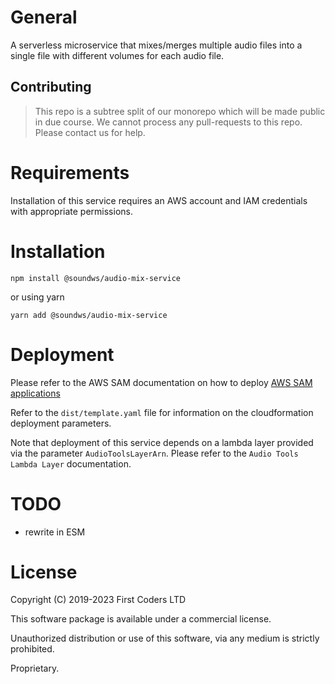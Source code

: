 # General

A serverless microservice that mixes/merges multiple audio files into a single file with different volumes for each audio file.

## Contributing

> This repo is a subtree split of our monorepo which will be made public in due course. We cannot process any pull-requests to this repo. Please contact us for help.

# Requirements

Installation of this service requires an AWS account and IAM credentials with appropriate permissions.

# Installation

```shell
npm install @soundws/audio-mix-service
```

or using yarn

```shell
yarn add @soundws/audio-mix-service
```

# Deployment

Please refer to the AWS SAM documentation on how to deploy [AWS SAM applications](https://docs.aws.amazon.com/serverless-application-model/latest/developerguide/serverless-deploying.html)

Refer to the `dist/template.yaml` file for information on the cloudformation deployment parameters.

Note that deployment of this service depends on a lambda layer provided via the parameter `AudioToolsLayerArn`. Please refer to the `Audio Tools Lambda Layer` documentation.

# TODO

- rewrite in ESM

# License

Copyright (C) 2019-2023 First Coders LTD

This software package is available under a commercial license.

Unauthorized distribution or use of this software, via any medium is strictly prohibited.

Proprietary.
